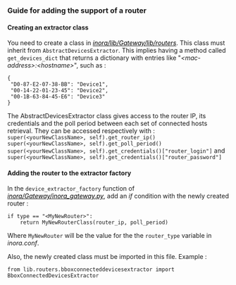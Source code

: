 ### Guide for adding the support of a router

#### Creating an extractor class
You need to create a class in <span style="color: green">[*<span style="color: black">inora/lib/Gateway/lib/routers*](../Gateway/lib/routers/)</span>. This class must inherit from `AbstractDevicesExtractor`. This implies having a method called `get_devices_dict` that returns a dictionary with entries like "*&lt;mac-address&gt;:&lt;hostname&gt;*", such as :
```
{
 "D0-87-E2-07-38-BB": "Device1",
 "00-14-22-01-23-45": "Device2",
 "00-1B-63-84-45-E6": "Device3"
}
```

The AbstractDevicesExtractor class gives access to the router IP, its credentials and the poll period between each set of connected hosts retrieval. They can be accessed respectively with :</br>
`super(<yourNewClassName>, self).get_router_ip()`</br> 
`super(<yourNewClassName>, self).get_poll_period()`</br>
`super(<yourNewClassName>, self).get_credentials()["router_login"]` and `super(<yourNewClassName>, self).get_credentials()["router_password"]`

#### Adding the router to the extractor factory

In the `device_extractor_factory` function of [*<span style="color: black">inora/Gateway/inora_gateway.py*](../Gateway/inora_gateway.py)</span>, add an *if* condition with the newly created router :
```
if type == "<MyNewRouter>":
    return MyNewRouterClass(router_ip, poll_period)
```
Where `MyNewRouter` will be the value for the the `router_type` variable in *inora.conf*.

Also, the newly created class must be imported in this file. Example :
```
from lib.routers.bboxconnecteddevicesextractor import BboxConnectedDevicesExtractor
```
